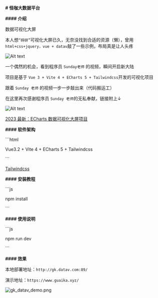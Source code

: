 **# 怪咖大数据平台**



**#### 介绍**

数据可视化大屏



本人想`“砖研”`可视化大屏已久，无奈没找到合适的资源（懒），曾用`html+css+jquery，vue + datav`敲了一些示例，布局真是让人头疼

![Alt text](src/assets/images/emm_02.jpg)





一个偶然的机会，看到程序员 `Sunday老师` 的视频，瞬间开启新大陆



项目是基于 `Vue 3 + Vite 4 + ECharts 5 + Tailwindcss`开发的可视化项目



跟着 `Sunday 老师` 的视频一步一步敲出来（代码搬运工）



在这里再次感谢程序员 `Sunday 老师`的无私奉献，链接附上↓

![Alt text](src/assets/images/emm_01.jpg)



[2023 最新：ECharts 数据可视化大屏项目](https://www.bilibili.com/video/BV1yu411E7cm?p=1&vd_source=4c524e8e506ca061863d2041deba2db8)



**#### 软件架构**

\```html

Vue3.2 + Vite 4 + ECharts 5 + Tailwindcss

\```

[Tailwindcss](https://www.tailwindcss.cn)



**#### 安装教程**



\```js

npm install

\```



**#### 使用说明**



\```js

npm run dev

\```



**#### 效果**

本地部署地址：`http://gk.datav.com:89/`



演示地址：`https://www.guaika.xyz/`



![gk_datav_demo.png](src/assets/images/gk_datav_demo.png.png)